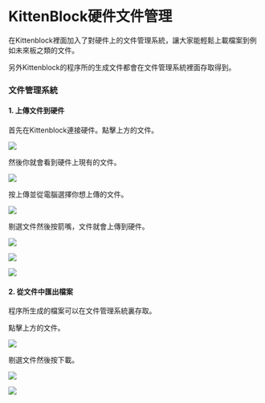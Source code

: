 # KittenBlock硬件文件管理

在Kittenblock裡面加入了對硬件上的文件管理系統，讓大家能輕鬆上載檔案到例如未來板之類的文件。

另外Kittenblock的程序所的生成文件都會在文件管理系統裡面存取得到。

### 文件管理系統

#### 1. 上傳文件到硬件

首先在Kittenblock連接硬件。點擊上方的文件。

![](https://kittenbothk.readthedocs.io/en/latest/\_images/file2.png)

然後你就會看到硬件上現有的文件。

![](https://kittenbothk.readthedocs.io/en/latest/\_images/file1.png)

按上傳並從電腦選擇你想上傳的文件。

![](https://kittenbothk.readthedocs.io/en/latest/\_images/file3.png)

剔選文件然後按箭嘴，文件就會上傳到硬件。

![](https://kittenbothk.readthedocs.io/en/latest/\_images/file4.png)

![](https://kittenbothk.readthedocs.io/en/latest/\_images/file5.png)

![](https://kittenbothk.readthedocs.io/en/latest/\_images/file6.png)

#### 2. 從文件中匯出檔案

程序所生成的檔案可以在文件管理系統裏存取。

點擊上方的文件。

![](https://kittenbothk.readthedocs.io/en/latest/\_images/file9.png)

剔選文件然後按下載。

![](https://kittenbothk.readthedocs.io/en/latest/\_images/file10.png)

![](https://kittenbothk.readthedocs.io/en/latest/\_images/file11.png)
